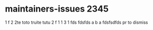 # maintainers-issues 2345
1
f
2
2te
toto truite tutu
2
f
1
1
3
1
fds
fdsfds
a
b
a
fdsfsdfds
pr to dismiss
